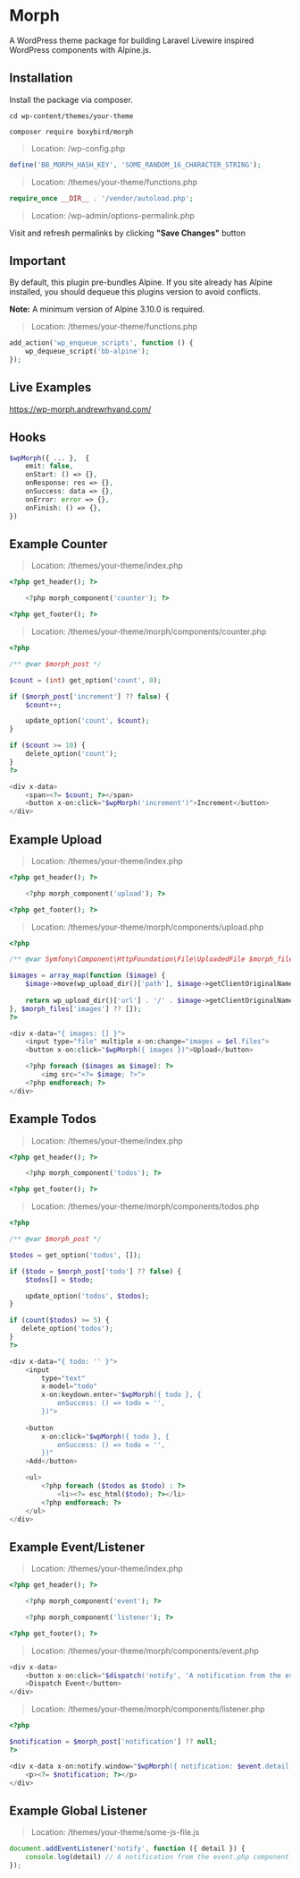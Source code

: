# Morph

A WordPress theme package for building Laravel Livewire inspired WordPress components with Alpine.js.

## Installation

Install the package via composer.

```
cd wp-content/themes/your-theme
```

```
composer require boxybird/morph
```
> Location: /wp-config.php

```php
define('BB_MORPH_HASH_KEY', 'SOME_RANDOM_16_CHARACTER_STRING');
```

> Location: /themes/your-theme/functions.php

```php
require_once __DIR__ . '/vendor/autoload.php';
```

> Location: /wp-admin/options-permalink.php

Visit and refresh permalinks by clicking **"Save Changes"** button

## Important

By default, this plugin pre-bundles Alpine. If you site already has Alpine installed, you should dequeue this plugins version to avoid conflicts.

**Note:** A minimum version of Alpine 3.10.0 is required. 

> Location: /themes/your-theme/functions.php

```php
add_action('wp_enqueue_scripts', function () {
    wp_dequeue_script('bb-alpine');
});
```

## Live Examples

https://wp-morph.andrewrhyand.com/

## Hooks

```php
$wpMorph({ ... },  {
    emit: false,
    onStart: () => {},
    onResponse: res => {},
    onSuccess: data => {},
    onError: error => {},
    onFinish: () => {},
})
```

## Example Counter

> Location: /themes/your-theme/index.php

```php
<?php get_header(); ?>

    <?php morph_component('counter'); ?>

<?php get_footer(); ?>
```

> Location: /themes/your-theme/morph/components/counter.php

```php
<?php

/** @var $morph_post */

$count = (int) get_option('count', 0);

if ($morph_post['increment'] ?? false) {
    $count++;

    update_option('count', $count);
}

if ($count >= 10) {
    delete_option('count');   
}
?>

<div x-data>
    <span><?= $count; ?></span>
    <button x-on:click="$wpMorph('increment')">Increment</button>
</div>
```

## Example Upload

> Location: /themes/your-theme/index.php

```php
<?php get_header(); ?>

    <?php morph_component('upload'); ?>

<?php get_footer(); ?>
```

> Location: /themes/your-theme/morph/components/upload.php

```php
<?php

/** @var Symfony\Component\HttpFoundation\File\UploadedFile $morph_files */

$images = array_map(function ($image) {
    $image->move(wp_upload_dir()['path'], $image->getClientOriginalName());
    
    return wp_upload_dir()['url'] . '/' . $image->getClientOriginalName();
}, $morph_files['images'] ?? []);
?>

<div x-data="{ images: [] }">
    <input type="file" multiple x-on:change="images = $el.files">        
    <button x-on:click="$wpMorph({ images })">Upload</button>

    <?php foreach ($images as $image): ?>
        <img src="<?= $image; ?>">
    <?php endforeach; ?>
</div>
```

## Example Todos

> Location: /themes/your-theme/index.php

```php
<?php get_header(); ?>

    <?php morph_component('todos'); ?>

<?php get_footer(); ?>
```

> Location: /themes/your-theme/morph/components/todos.php

```php
<?php

/** @var $morph_post */

$todos = get_option('todos', []);

if ($todo = $morph_post['todo'] ?? false) {
    $todos[] = $todo;

    update_option('todos', $todos);
}

if (count($todos) >= 5) {
   delete_option('todos');   
}
?>

<div x-data="{ todo: '' }">
    <input  
        type="text" 
        x-model="todo" 
        x-on:keydown.enter="$wpMorph({ todo }, {
            onSuccess: () => todo = '',
        })">
        
    <button 
        x-on:click="$wpMorph({ todo }, {
            onSuccess: () => todo = '',
        })"
    >Add</button>

    <ul>
        <?php foreach ($todos as $todo) : ?>
            <li><?= esc_html($todo); ?></li>
        <?php endforeach; ?>
    </ul>
</div>
```

## Example Event/Listener

> Location: /themes/your-theme/index.php

```php
<?php get_header(); ?>

    <?php morph_component('event'); ?>

    <?php morph_component('listener'); ?>

<?php get_footer(); ?>
```

> Location: /themes/your-theme/morph/components/event.php

```php
<div x-data>
    <button x-on:click="$dispatch('notify', 'A notification from the event.php component.')"
    >Dispatch Event</button>
</div>
```

> Location: /themes/your-theme/morph/components/listener.php

```php
<?php

$notification = $morph_post['notification'] ?? null;
?>

<div x-data x-on:notify.window="$wpMorph({ notification: $event.detail })">
    <p><?= $notification; ?></p>
</div>
```

## Example Global Listener

> Location: /themes/your-theme/some-js-file.js

```js
document.addEventListener('notify', function ({ detail }) {
    console.log(detail) // A notification from the event.php component.
});
```
